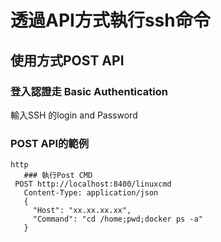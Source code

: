# 透過API方式執行ssh命令
## 使用方式POST API 
### 登入認證走 Basic Authentication
輸入SSH 的login and Password
### POST API的範例
```
http
   ### 執行Post CMD
 POST http://localhost:8400/linuxcmd
   Content-Type: application/json
   {
     "Host": "xx.xx.xx.xx",
     "Command": "cd /home;pwd;docker ps -a"
   }
```
